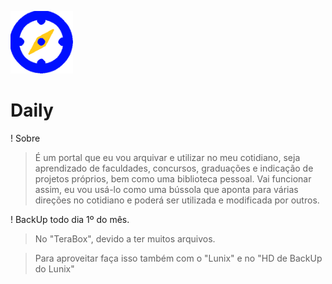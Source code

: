 <img src="https://github.com/MarcosAntony7/Daily/blob/main/Recursos/Frameworks/Daily/img/daily-logo.png?raw=true" width="100px"> <h1>Daily</h1>

! Sobre </br>
  > É um portal que eu vou arquivar e utilizar no meu cotidiano, seja aprendizado de faculdades, concursos, graduações e indicação de projetos próprios, bem como uma biblioteca pessoal. Vai funcionar assim, eu vou usá-lo como uma bússola que aponta para várias direções no cotidiano e poderá ser utilizada e modificada por outros.

! BackUp todo dia 1º do mês.

 > No "TeraBox", devido a ter muitos arquivos.

 > Para aproveitar faça isso também com o "Lunix" e no "HD de BackUp do Lunix"
